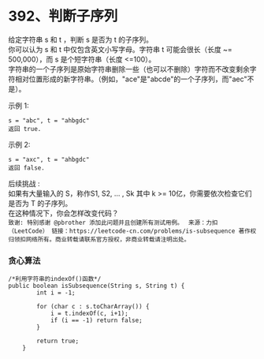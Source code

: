 392、判断子序列
===

给定字符串 s 和 t ，判断 s 是否为 t 的子序列。<br>
你可以认为 s 和 t 中仅包含英文小写字母。字符串 t 可能会很长（长度 ~= 500,000），而 s 是个短字符串（长度 <=100）。<br>
字符串的一个子序列是原始字符串删除一些（也可以不删除）字符而不改变剩余字符相对位置形成的新字符串。（例如，"ace"是"abcde"的一个子序列，而"aec"不是）。<br>

示例 1:<br>
```
s = "abc", t = "ahbgdc"
返回 true.
```
示例 2:<br>
```
s = "axc", t = "ahbgdc"
返回 false.
```
后续挑战 :<br>
如果有大量输入的 S，称作S1, S2, ... , Sk 其中 k >= 10亿，你需要依次检查它们是否为 T 的子序列。<br>
在这种情况下，你会怎样改变代码？<br>
``
致谢:
特别感谢 @pbrother 添加此问题并且创建所有测试用例。
``
``
来源：力扣（LeetCode）
链接：https://leetcode-cn.com/problems/is-subsequence
著作权归领扣网络所有。商业转载请联系官方授权，非商业转载请注明出处。``

### 贪心算法
```
/*利用字符串的indexOf()函数*/
public boolean isSubsequence(String s, String t) {
        int i = -1;

        for (char c : s.toCharArray()) {
            i = t.indexOf(c, i+1);
            if (i == -1) return false;
        }

        return true;
    }
```
